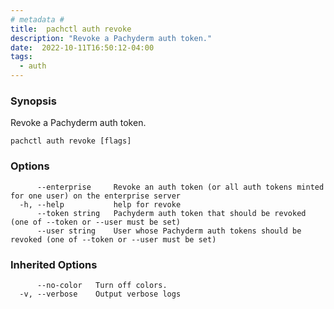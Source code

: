 ```yaml
---
# metadata # 
title:  pachctl auth revoke
description: "Revoke a Pachyderm auth token."
date:  2022-10-11T16:50:12-04:00
tags:
  - auth
---
```


### Synopsis

Revoke a Pachyderm auth token.

```
pachctl auth revoke [flags]
```

### Options

```
      --enterprise     Revoke an auth token (or all auth tokens minted for one user) on the enterprise server
  -h, --help           help for revoke
      --token string   Pachyderm auth token that should be revoked (one of --token or --user must be set)
      --user string    User whose Pachyderm auth tokens should be revoked (one of --token or --user must be set)
```

### Inherited Options

```
      --no-color   Turn off colors.
  -v, --verbose    Output verbose logs
```

